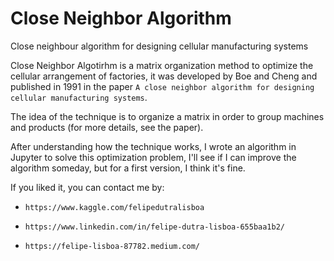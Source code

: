# Close Neighbor Algorithm
Close neighbour algorithm for designing cellular manufacturing systems

Close Neighbor Algotirhm is a matrix organization method to optimize the cellular arrangement of factories, it was developed by Boe and Cheng and published in 1991 in the paper `A close neighbor algorithm for designing cellular manufacturing systems`.

The idea of the technique is to organize a matrix in order to group machines and products (for more details, see the paper).

After understanding how the technique works, I wrote an algorithm in Jupyter to solve this optimization problem, I'll see if I can improve the algorithm someday, but for a first version, I think it's fine.

If you liked it, you can contact me by:

-     https://www.kaggle.com/felipedutralisboa
-     https://www.linkedin.com/in/felipe-dutra-lisboa-655baa1b2/
-     https://felipe-lisboa-87782.medium.com/
